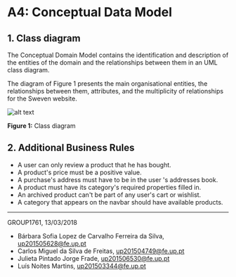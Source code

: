 # A4: Conceptual Data Model

## 1. Class diagram

The Conceptual Domain Model contains the identification and description of the entities of the domain and the relationships between them in an UML class diagram.

The diagram of Figure 1 presents the main organisational entities, the relationships between them, attributes, and the multiplicity of relationships for the Sweven website.

![alt text](https://github.com/literallysofia/lbaw1761/blob/master/artefacts/a4/Main.jpg "Figure 1")  

**Figure 1:** Class diagram
## 2. Additional Business Rules

* A user can only review a product that he has bought.
* A product's price must be a positive value.
* A purchase's address must have to be in the user 's addresses book.
* A product must have its category's required properties filled in.
* An archived product can't be part of any user's cart or wishlist.
* A category that appears on the navbar should have available products.


***

GROUP1761, 13/03/2018
 
* Bárbara Sofia Lopez de Carvalho Ferreira da Silva, up201505628@fe.up.pt
* Carlos Miguel da Silva de Freitas, up201504749@fe.up.pt
* Julieta Pintado Jorge Frade, up201506530@fe.up.pt
* Luís Noites Martins, up201503344@fe.up.pt

